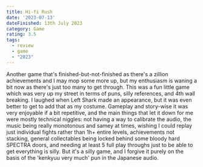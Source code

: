 ```yaml
---
title: Hi-fi Rush
date: '2023-07-13'
dateFinished: 13th July 2023
category: Game
rating: 3.5
tags:
  - review
  - game
  - "2023"
---
```

        
Another game that's finished-but-not-finished as there's a zillion achievements and I may mop some more up, but my enthusiasm is waning a bit now as there's just too many to get through. This was a fun little game which was very up my street in terms of puns, silly references, and 4th wall breaking. I laughed when Left Shark made an appearance, but it was even better to get to add that as my costume. Gameplay and story-wise it was very enjoyable if a bit repetitive, and the main things that let it down for me were mostly technical niggles: not having a way to calibrate the audio, the music being really monotonous and samey at times, wishing I could replay just individual fights rather than 1h+ entire levels, achievements not stacking, general collectables being locked behind some bloody hard SPECTRA doors, and needing at least 5 full play throughs just to be able to get everything is silly. But it's a silly game, and I forgive it purely on the basis of the 'kenkyuu very much' pun in the Japanese audio.
